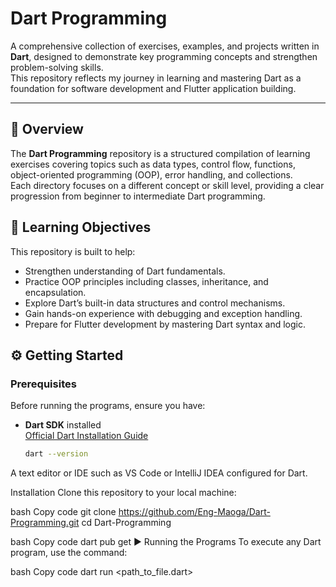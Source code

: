# Dart Programming

A comprehensive collection of exercises, examples, and projects written in **Dart**, designed to demonstrate key programming concepts and strengthen problem-solving skills.  
This repository reflects my journey in learning and mastering Dart as a foundation for software development and Flutter application building.

---

## 🚀 Overview

The **Dart Programming** repository is a structured compilation of learning exercises covering topics such as data types, control flow, functions, object-oriented programming (OOP), error handling, and collections.  
Each directory focuses on a different concept or skill level, providing a clear progression from beginner to intermediate Dart programming.

## 🧠 Learning Objectives

This repository is built to help:

- Strengthen understanding of Dart fundamentals.  
- Practice OOP principles including classes, inheritance, and encapsulation.  
- Explore Dart’s built-in data structures and control mechanisms.  
- Gain hands-on experience with debugging and exception handling.  
- Prepare for Flutter development by mastering Dart syntax and logic.

## ⚙️ Getting Started

### Prerequisites
Before running the programs, ensure you have:

- **Dart SDK** installed  
  [Official Dart Installation Guide](https://dart.dev/get-dart)  
  ```bash
  dart --version
A text editor or IDE such as VS Code or IntelliJ IDEA configured for Dart.

Installation
Clone this repository to your local machine:

bash
Copy code
git clone https://github.com/Eng-Maoga/Dart-Programming.git
cd Dart-Programming

bash
Copy code
dart pub get
▶️ Running the Programs
To execute any Dart program, use the command:

bash
Copy code
dart run <path_to_file.dart>